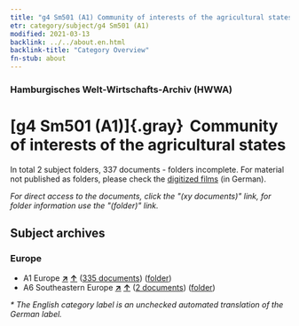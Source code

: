 ```yaml
---
title: "g4 Sm501 (A1) Community of interests of the agricultural states"
etr: category/subject/g4 Sm501 (A1)
modified: 2021-03-13
backlink: ../../about.en.html
backlink-title: "Category Overview"
fn-stub: about
---
```


### Hamburgisches Welt-Wirtschafts-Archiv (HWWA)
# [g4 Sm501 (A1)]{.gray}&#8201; Community of interests of the agricultural states&#160; 





In total 2 subject folders, 337 documents - folders incomplete.
For material not published as folders, please check the [digitized films](/film/h1_sh) (in German).

_For direct access to the documents, click the "(xy documents)" link, for folder information use the "(folder)" link._

## Subject archives



### Europe

- A1 Europe [**&nearr;**](../../../geo/i/140892/about.en.html "Europe (all folders)") [**&uarr;**](../../../geo/about.en.html#A1 "Country category system") (<a href="https://pm20.zbw.eu/dfgview/sh/140892,144495" title="about: Europe : Community of interests of the agricultural states" target="_blank">335 documents</a>) ([folder](http://purl.org/pressemappe20/folder/sh/140892,144495))
- A6 Southeastern Europe [**&nearr;**](../../../geo/i/140900/about.en.html "Southeastern Europe (all folders)") [**&uarr;**](../../../geo/about.en.html#A6 "Country category system") (<a href="https://pm20.zbw.eu/dfgview/sh/140900,144495" title="about: Southeastern Europe : Community of interests of the agricultural states" target="_blank">2 documents</a>) ([folder](http://purl.org/pressemappe20/folder/sh/140900,144495))


_* The English category label is an unchecked automated translation of the German label._

